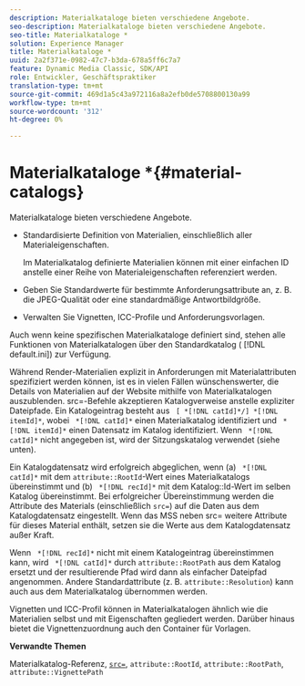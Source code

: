 ```yaml
---
description: Materialkataloge bieten verschiedene Angebote.
seo-description: Materialkataloge bieten verschiedene Angebote.
seo-title: Materialkataloge *
solution: Experience Manager
title: Materialkataloge *
uuid: 2a2f371e-0982-47c7-b3da-678a5ff6c7a7
feature: Dynamic Media Classic, SDK/API
role: Entwickler, Geschäftspraktiker
translation-type: tm+mt
source-git-commit: 469d1a5c43a972116a8a2efb0de5708800130a99
workflow-type: tm+mt
source-wordcount: '312'
ht-degree: 0%

---
```



# Materialkataloge *{#material-catalogs}

Materialkataloge bieten verschiedene Angebote.

* Standardisierte Definition von Materialien, einschließlich aller Materialeigenschaften.

   Im Materialkatalog definierte Materialien können mit einer einfachen ID anstelle einer Reihe von Materialeigenschaften referenziert werden.
* Geben Sie Standardwerte für bestimmte Anforderungsattribute an, z. B. die JPEG-Qualität oder eine standardmäßige Antwortbildgröße.
* Verwalten Sie Vignetten, ICC-Profile und Anforderungsvorlagen.

Auch wenn keine spezifischen Materialkataloge definiert sind, stehen alle Funktionen von Materialkatalogen über den Standardkatalog ( [!DNL default.ini]) zur Verfügung.

Während Render-Materialien explizit in Anforderungen mit Materialattributen spezifiziert werden können, ist es in vielen Fällen wünschenswerter, die Details von Materialien auf der Website mithilfe von Materialkatalogen auszublenden. src=-Befehle akzeptieren Katalogverweise anstelle expliziter Dateipfade. Ein Katalogeintrag besteht aus ` [ *[!DNL catId]*/] *[!DNL itemId]*`, wobei ` *[!DNL catId]*` einen Materialkatalog identifiziert und ` *[!DNL itemId]*` einen Datensatz im Katalog identifiziert. Wenn ` *[!DNL catId]*` nicht angegeben ist, wird der Sitzungskatalog verwendet (siehe unten).

Ein Katalogdatensatz wird erfolgreich abgeglichen, wenn (a) ` *[!DNL catId]*` mit dem `attribute::RootId`-Wert eines Materialkatalogs übereinstimmt und (b) ` *[!DNL recId]*` mit dem Katalog::Id-Wert im selben Katalog übereinstimmt. Bei erfolgreicher Übereinstimmung werden die Attribute des Materials (einschließlich `src=`) auf die Daten aus dem Katalogdatensatz eingestellt. Wenn das MSS neben src= weitere Attribute für dieses Material enthält, setzen sie die Werte aus dem Katalogdatensatz außer Kraft.

Wenn ` *[!DNL recId]*` nicht mit einem Katalogeintrag übereinstimmen kann, wird ` *[!DNL catId]*` durch `attribute::RootPath` aus dem Katalog ersetzt und der resultierende Pfad wird dann als einfacher Dateipfad angenommen. Andere Standardattribute (z. B. `attribute::Resolution`) kann auch aus dem Materialkatalog übernommen werden.

Vignetten und ICC-Profil können in Materialkatalogen ähnlich wie die Materialien selbst und mit Eigenschaften gegliedert werden. Darüber hinaus bietet die Vignettenzuordnung auch den Container für Vorlagen.

**Verwandte Themen**

Materialkatalog-Referenz, [ `src=`](../../../../../../ir-api/http-protocol/image-rendering-api-ref/c-ir-http-protocol-ref/c-ir-http-protocol-command-reference/r-ir-src.md#reference-62c98abad22149d68d405ed6aaff8272), `attribute::RootId`, `attribute::RootPath`, `attribute::VignettePath`
